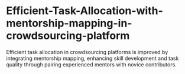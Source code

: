 # Efficient-Task-Allocation-with-mentorship-mapping-in-crowdsourcing-platform
 Efficient task allocation in crowdsourcing platforms is improved by integrating mentorship mapping, enhancing skill development and task quality through pairing experienced mentors with novice contributors.
